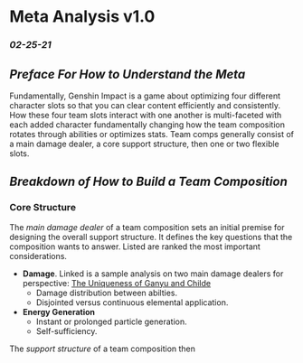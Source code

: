 # Meta Analysis v1.0
### *02-25-21*

## *Preface For How to Understand the Meta*
Fundamentally, Genshin Impact is a game about optimizing four different character slots so that you can clear content efficiently and consistently. How these four team slots interact with one another is multi-faceted with each added character fundamentally changing how the team composition rotates through abilities or optimizes stats. Team comps generally consist of a main damage dealer, a core support structure, then one or two flexible slots.

## *Breakdown of How to Build a Team Composition*
### Core Structure
The *main damage dealer* of a team composition sets an initial premise for designing the overall support structure. It defines the key questions that the composition wants to answer. Listed are ranked the most important considerations.

* **Damage**. Linked is a sample analysis on two main damage dealers for perspective: [The Uniqueness of Ganyu and Childe]()
  * Damage distribution between abilties.
  * Disjointed versus continuous elemental application.
* **Energy Generation**
  * Instant or prolonged particle generation.
  * Self-sufficiency.

The *support structure* of a team composition then 
